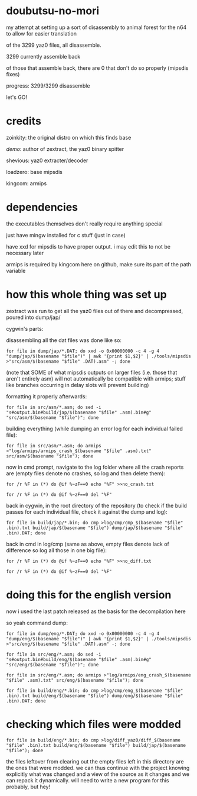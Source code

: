 # doubutsu-no-mori
my attempt at setting up a sort of disassembly to animal forest for the n64 to allow for easier translation

of the 3299 yaz0 files, all disassemble.

3299 currently assemble back

of those that assemble back, there are 0 that don't do so properly (mipsdis fixes)

progress:  3299/3299 disassemble

let's GO!

# credits
zoinkity: the original distro on which this finds base

_demo_: author of zextract, the yaz0 binary spitter

shevious: yaz0 extracter/decoder

loadzero: base mipsdis

kingcom: armips

# dependencies
the executables themselves don't really require anything special

just have mingw installed for c stuff (just in case)

have xxd for mipsdis to have proper output.  i may edit this to not be necessary later

armips is required by kingcom here on github, make sure its part of the path variable

# how this whole thing was set up
zextract was run to get all the yaz0 files out of there and decompressed, poured into dump/jap/

cygwin's parts:

disassembling all the dat files was done like so:

```for file in dump/jap/*.DAT; do xxd -o 0x00000000 -c 4 -g 4 "dump/jap/$(basename "$file")" | awk '{print $1,$2}' | ./tools/mipsdis >"src/asm/$(basename "$file" .DAT).asm" -; done```

(note that SOME of what mipsdis outputs on larger files (i.e. those that aren't entirely asm) will not automatically be compatible with armips; stuff like branches occurring in delay slots will prevent building)

formatting it properly afterwards:

```for file in src/asm/*.asm; do sed -i "s#output.bin#build/jap/$(basename "$file" .asm).bin#g" "src/asm/$(basename "$file")"; done```

building everything (while dumping an error log for each individual failed file):

```for file in src/asm/*.asm; do armips >"log/armips/armips_crash_$(basename "$file" .asm).txt" src/asm/$(basename "$file"); done```

now in cmd prompt, navigate to the log folder where all the crash reports are (empty files denote no crashes, so log and then delete them):

```for /r %F in (*) do @if %~zF==0 echo "%F" >>no_crash.txt```

```for /r %F in (*) do @if %~zF==0 del "%F"```

back in cygwin, in the root directory of the repository (to check if the build passes for each individual file, check it against the dump and log):

```for file in build/jap/*.bin; do cmp >log/cmp/cmp_$(basename "$file" .bin).txt build/jap/$(basename "$file") dump/jap/$(basename "$file" .bin).DAT; done```

back in cmd in log/cmp (same as above, empty files denote lack of difference so log all those in one big file):

```for /r %F in (*) do @if %~zF==0 echo "%F" >>no_diff.txt```

```for /r %F in (*) do @if %~zF==0 del "%F"```

# doing this for the english version
now i used the last patch released as the basis for the decompilation here

so yeah command dump:

```for file in dump/eng/*.DAT; do xxd -o 0x00000000 -c 4 -g 4 "dump/eng/$(basename "$file")" | awk '{print $1,$2}' | ./tools/mipsdis >"src/eng/$(basename "$file" .DAT).asm" -; done```

```for file in src/eng/*.asm; do sed -i "s#output.bin#build/eng/$(basename "$file" .asm).bin#g" "src/eng/$(basename "$file")"; done```

```for file in src/eng/*.asm; do armips >"log/armips/eng_crash_$(basename "$file" .asm).txt" src/eng/$(basename "$file"); done```

```for file in build/eng/*.bin; do cmp >log/cmp/eng_$(basename "$file" .bin).txt build/eng/$(basename "$file") dump/eng/$(basename "$file" .bin).DAT; done```

# checking which files were modded
```for file in build/eng/*.bin; do cmp >log/diff_yaz0/diff_$(basename "$file" .bin).txt build/eng/$(basename "$file") build/jap/$(basename "$file"); done```

the files leftover from clearing out the empty files left in this directory are the ones that were modded.  we can thus continue with the project knowing explicitly what was changed and a view of the source as it changes and we can repack it dynamically.  will need to write a new program for this probably, but hey!
